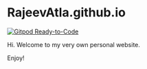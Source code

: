 
# RajeevAtla.github.io

[![Gitpod Ready-to-Code](https://img.shields.io/badge/Gitpod-Ready--to--Code-blue?logo=gitpod)](https://gitpod.io/#https://github.com/RajeevAtla/RajeevAtla.github.io)

Hi.
Welcome to my very own personal website.

Enjoy!
